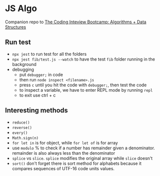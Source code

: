 # JS Algo
Companion repo to [The Coding Inteview Bootcamp: Algorithms + Data Structures](https://www.udemy.com/course/coding-interview-bootcamp-algorithms-and-data-structure/)

## Run test
- `npx jest` to run test for all the folders
- `npx jest fib/test.js --watch` to have the test `fib` folder running in the background
- debugging
  - put `debugger;` in code 
  - then run `node inspect <filename>.js`
  - press `c` until you hit the code with `debugger;`, then test the code
  - to inspect a variable, we have to enter REPL mode by running `repl`
  - to exit use ctrl + c

## Interesting methods
- `reduce()`
- `reverse()`
- `every()`
- `Math.sign(n)`
- `for let in` is for object, while `for let of` is for array
- use `modulo` % to check if a number has remainder given a denominator. remainder is also always less than the denominator
- `splice` vs `slice`. `splice` modifies the original array while `slice` doesn't
- `sort()` don't forget there is sort method for alphabets because it compares sequences of UTF-16 code units values.